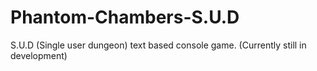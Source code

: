 # Phantom-Chambers-S.U.D
S.U.D (Single user dungeon) text based console game. (Currently still in development)
